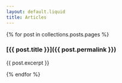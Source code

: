 ```yaml
---
layout: default.liquid
title: Articles
---
```


{% for post in collections.posts.pages %}
### [{{ post.title }}]({{ post.permalink }})

{{ post.excerpt }}

{% endfor %}
